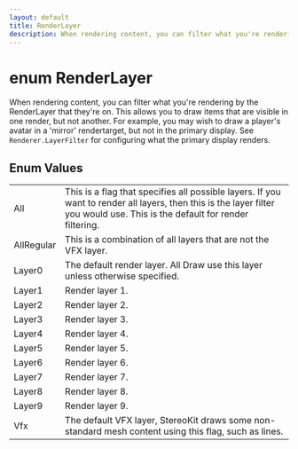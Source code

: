 ```yaml
---
layout: default
title: RenderLayer
description: When rendering content, you can filter what you're rendering by the RenderLayer that they're on. This allows you to draw items that are visible in one render, but not another. For example, you may wish to draw a player's avatar in a 'mirror' rendertarget, but not in the primary display. See Renderer.LayerFilter for configuring what the primary display renders.
---
```

# enum RenderLayer

When rendering content, you can filter what you're rendering by the
RenderLayer that they're on. This allows you to draw items that are
visible in one render, but not another. For example, you may wish
to draw a player's avatar in a 'mirror' rendertarget, but not in
the primary display. See `Renderer.LayerFilter` for configuring what
the primary display renders.

## Enum Values

|  |  |
|--|--|
|All|This is a flag that specifies all possible layers. If you want to render all layers, then this is the layer filter you would use. This is the default for render filtering.|
|AllRegular|This is a combination of all layers that are not the VFX layer.|
|Layer0|The default render layer. All Draw use this layer unless otherwise specified.|
|Layer1|Render layer 1.|
|Layer2|Render layer 2.|
|Layer3|Render layer 3.|
|Layer4|Render layer 4.|
|Layer5|Render layer 5.|
|Layer6|Render layer 6.|
|Layer7|Render layer 7.|
|Layer8|Render layer 8.|
|Layer9|Render layer 9.|
|Vfx|The default VFX layer, StereoKit draws some non-standard mesh content using this flag, such as lines.|
